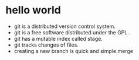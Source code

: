 # hello world
+ git is a distributed version control system.
+ git is a free software distributed under the GPL.
+ git has a mutable index called stage.
+ git tracks changes of files.
+ creating a new branch is quick and simple.merge